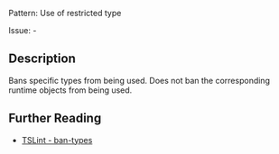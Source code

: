 Pattern: Use of restricted type

Issue: -

## Description

Bans specific types from being used. Does not ban the corresponding runtime objects from being used.

## Further Reading

* [TSLint - ban-types](https://palantir.github.io/tslint/rules/ban-types)